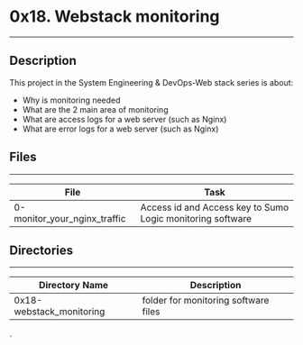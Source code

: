 # 0x18. Webstack monitoring
---
## Description

This project in the System Engineering & DevOps-Web stack series is about:
* Why is monitoring needed
* What are the 2 main area of monitoring
* What are access logs for a web server (such as Nginx)
* What are error logs for a web server (such as Nginx)

## Files
---
File|Task
---|---
0-monitor_your_nginx_traffic | Access id and Access key to Sumo Logic monitoring software

## Directories
---
Directory Name | Description
---|---
0x18-webstack_monitoring | folder for monitoring software files


.